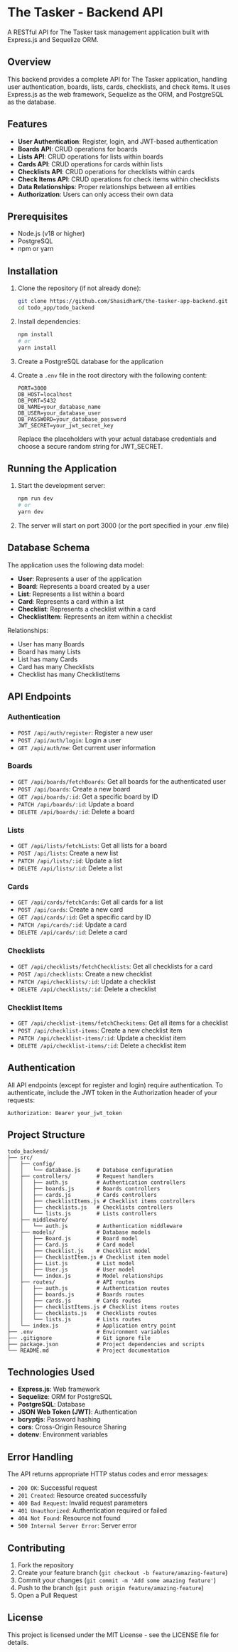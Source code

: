 # The Tasker - Backend API

A RESTful API for The Tasker task management application built with Express.js and Sequelize ORM.

## Overview

This backend provides a complete API for The Tasker application, handling user authentication, boards, lists, cards, checklists, and check items. It uses Express.js as the web framework, Sequelize as the ORM, and PostgreSQL as the database.

## Features

- **User Authentication**: Register, login, and JWT-based authentication
- **Boards API**: CRUD operations for boards
- **Lists API**: CRUD operations for lists within boards
- **Cards API**: CRUD operations for cards within lists
- **Checklists API**: CRUD operations for checklists within cards
- **Check Items API**: CRUD operations for check items within checklists
- **Data Relationships**: Proper relationships between all entities
- **Authorization**: Users can only access their own data

## Prerequisites

- Node.js (v18 or higher)
- PostgreSQL
- npm or yarn

## Installation

1. Clone the repository (if not already done):
   ```bash
   git clone https://github.com/ShasidharK/the-tasker-app-backend.git
   cd todo_app/todo_backend
   ```

2. Install dependencies:
   ```bash
   npm install
   # or
   yarn install
   ```

3. Create a PostgreSQL database for the application

4. Create a `.env` file in the root directory with the following content:
   ```
   PORT=3000
   DB_HOST=localhost
   DB_PORT=5432
   DB_NAME=your_database_name
   DB_USER=your_database_user
   DB_PASSWORD=your_database_password
   JWT_SECRET=your_jwt_secret_key
   ```
   Replace the placeholders with your actual database credentials and choose a secure random string for JWT_SECRET.

## Running the Application

1. Start the development server:
   ```bash
   npm run dev
   # or
   yarn dev
   ```

2. The server will start on port 3000 (or the port specified in your .env file)

## Database Schema

The application uses the following data model:

- **User**: Represents a user of the application
- **Board**: Represents a board created by a user
- **List**: Represents a list within a board
- **Card**: Represents a card within a list
- **Checklist**: Represents a checklist within a card
- **ChecklistItem**: Represents an item within a checklist

Relationships:
- User has many Boards
- Board has many Lists
- List has many Cards
- Card has many Checklists
- Checklist has many ChecklistItems

## API Endpoints

### Authentication

- `POST /api/auth/register`: Register a new user
- `POST /api/auth/login`: Login a user
- `GET /api/auth/me`: Get current user information

### Boards

- `GET /api/boards/fetchBoards`: Get all boards for the authenticated user
- `POST /api/boards`: Create a new board
- `GET /api/boards/:id`: Get a specific board by ID
- `PATCH /api/boards/:id`: Update a board
- `DELETE /api/boards/:id`: Delete a board

### Lists

- `GET /api/lists/fetchLists`: Get all lists for a board
- `POST /api/lists`: Create a new list
- `PATCH /api/lists/:id`: Update a list
- `DELETE /api/lists/:id`: Delete a list

### Cards

- `GET /api/cards/fetchCards`: Get all cards for a list
- `POST /api/cards`: Create a new card
- `GET /api/cards/:id`: Get a specific card by ID
- `PATCH /api/cards/:id`: Update a card
- `DELETE /api/cards/:id`: Delete a card

### Checklists

- `GET /api/checklists/fetchChecklists`: Get all checklists for a card
- `POST /api/checklists`: Create a new checklist
- `PATCH /api/checklists/:id`: Update a checklist
- `DELETE /api/checklists/:id`: Delete a checklist

### Checklist Items

- `GET /api/checklist-items/fetchCheckitems`: Get all items for a checklist
- `POST /api/checklist-items`: Create a new checklist item
- `PATCH /api/checklist-items/:id`: Update a checklist item
- `DELETE /api/checklist-items/:id`: Delete a checklist item

## Authentication

All API endpoints (except for register and login) require authentication. To authenticate, include the JWT token in the Authorization header of your requests:

```
Authorization: Bearer your_jwt_token
```

## Project Structure

```
todo_backend/
├── src/
│   ├── config/
│   │   └── database.js     # Database configuration
│   ├── controllers/        # Request handlers
│   │   ├── auth.js         # Authentication controllers
│   │   ├── boards.js       # Boards controllers
│   │   ├── cards.js        # Cards controllers
│   │   ├── checklistItems.js # Checklist items controllers
│   │   ├── checklists.js   # Checklists controllers
│   │   └── lists.js        # Lists controllers
│   ├── middleware/
│   │   └── auth.js         # Authentication middleware
│   ├── models/             # Database models
│   │   ├── Board.js        # Board model
│   │   ├── Card.js         # Card model
│   │   ├── Checklist.js    # Checklist model
│   │   ├── ChecklistItem.js # Checklist item model
│   │   ├── List.js         # List model
│   │   ├── User.js         # User model
│   │   └── index.js        # Model relationships
│   ├── routes/             # API routes
│   │   ├── auth.js         # Authentication routes
│   │   ├── boards.js       # Boards routes
│   │   ├── cards.js        # Cards routes
│   │   ├── checklistItems.js # Checklist items routes
│   │   ├── checklists.js   # Checklists routes
│   │   └── lists.js        # Lists routes
│   └── index.js            # Application entry point
├── .env                    # Environment variables
├── .gitignore              # Git ignore file
├── package.json            # Project dependencies and scripts
└── README.md               # Project documentation
```

## Technologies Used

- **Express.js**: Web framework
- **Sequelize**: ORM for PostgreSQL
- **PostgreSQL**: Database
- **JSON Web Token (JWT)**: Authentication
- **bcryptjs**: Password hashing
- **cors**: Cross-Origin Resource Sharing
- **dotenv**: Environment variables

## Error Handling

The API returns appropriate HTTP status codes and error messages:

- `200 OK`: Successful request
- `201 Created`: Resource created successfully
- `400 Bad Request`: Invalid request parameters
- `401 Unauthorized`: Authentication required or failed
- `404 Not Found`: Resource not found
- `500 Internal Server Error`: Server error

## Contributing

1. Fork the repository
2. Create your feature branch (`git checkout -b feature/amazing-feature`)
3. Commit your changes (`git commit -m 'Add some amazing feature'`)
4. Push to the branch (`git push origin feature/amazing-feature`)
5. Open a Pull Request

## License

This project is licensed under the MIT License - see the LICENSE file for details.